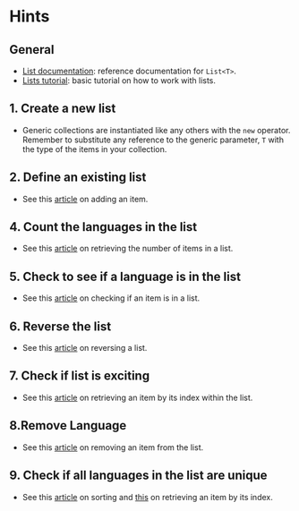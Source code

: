 # Hints

## General

- [List documentation][lists-docs]: reference documentation for `List<T>`.
- [Lists tutorial][lists-tutorial]: basic tutorial on how to work with lists.

## 1. Create a new list

- Generic collections are instantiated like any others with the `new` operator. Remember to substitute any reference to the generic parameter, `T` with the type of the items in your collection.

## 2. Define an existing list

- See this [article][list-add] on adding an item.

## 4. Count the languages in the list

- See this [article][list-count] on retrieving the number of items in a list.

## 5. Check to see if a language is in the list

- See this [article][list-contains] on checking if an item is in a list.

## 6. Reverse the list

- See this [article][list-reverse] on reversing a list.

## 7. Check if list is exciting

- See this [article][list-item] on retrieving an item by its index within the list.

## 8.Remove Language

- See this [article][list-remove] on removing an item from the list.

## 9. Check if all languages in the list are unique

- See this [article][list-sort] on sorting and [this][list-item] on retrieving an item by its index.

[lists-docs]: https://docs.microsoft.com/en-us/dotnet/api/system.collections.generic.list-1?view=netcore-3.1
[lists-tutorial]: https://csharp.net-tutorials.com/collections/lists/
[list-add]: https://docs.microsoft.com/en-us/dotnet/api/system.collections.generic.list-1.add?view=netcore-3.1
[list-count]: https://docs.microsoft.com/en-us/dotnet/api/system.collections.generic.list-1.count?view=netcore-3.1
[list-contains]: https://docs.microsoft.com/en-us/dotnet/api/system.collections.generic.list-1.contains?view=netcore-3.1
[list-reverse]: https://docs.microsoft.com/en-us/dotnet/api/system.collections.generic.list-1.reverse?view=netcore-3.1
[list-item]: https://docs.microsoft.com/en-us/dotnet/api/system.collections.generic.list-1.item?view=netcore-3.1
[list-remove]: https://docs.microsoft.com/en-us/dotnet/api/system.collections.generic.list-1.remove?view=netcore-3.1
[list-sort]: https://docs.microsoft.com/en-us/dotnet/api/system.collections.generic.list-1.sort?view=netcore-3.1
